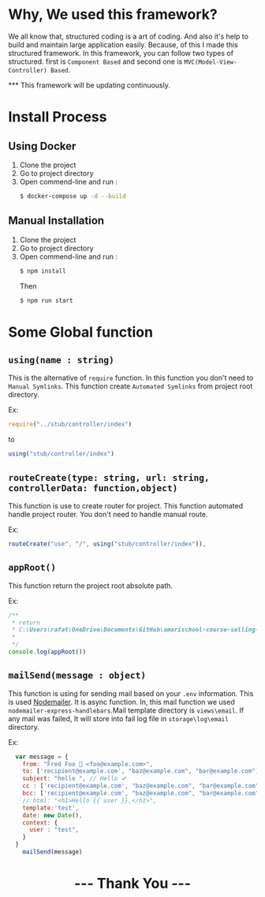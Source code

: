 # Why, We used this framework?
We all know that, structured coding is a art of coding. And also it's help to build and maintain large application easily. Because, of this I made this structured framework. In this framework, you can follow two types of structured. first is `Component Based` and second one is `MVC(Model-View-Controller) Based`.

*** This framework will be updating continuously.

# Install Process

## Using Docker

1. Clone the project
2. Go to project directory
3. Open commend-line and run :
    ```bash
    $ docker-compose up -d --build
    ```

## Manual Installation

1. Clone the project
2. Go to project directory
3. Open commend-line and run :
    ```bash
    $ npm install
    ```
    Then
    ```bash
    $ npm run start
    ```


# Some Global function

## `using(name : string)`

This is the alternative of `require` function. In this function you don't need to `Manual Symlinks`. This function create `Automated Symlinks` from project root directory.

Ex:
```js
require("../stub/controller/index")
```
to 
```js
using("stub/controller/index")
```

## `routeCreate(type: string, url: string, controllerData: function,object)`

This function is use to create router for project. This function automated handle project router. You don't need to handle manual route. 

Ex:
```js
routeCreate("use", "/", using("stub/controller/index")),
```


## `appRoot()`

This function return the project root absolute path.

Ex:
```js
/**
 * return
 * C:\Users\rafat\OneDrive\Documents\GitHub\amarischool-course-selling-website\back-end\amarischool-api-node
 *
 */
console.log(appRoot())
```

## `mailSend(message : object)`
This function is using for sending mail based on your `.env` information. This is used [Nodemailer](https://www.npmjs.com/package/nodemailer). It is async function. In, this mail function we used `nodemailer-express-handlebars`.Mail template directory is `views\email`. If any mail was failed, It will store into fail log file in `storage\log\email` directory. 

Ex: 
```js
  var message = {
    from: "Fred Foo 👻 <foo@example.com>",
    to: ['recipient@example.com', "baz@example.com", "bar@example.com"],
    subject: "hello ", // Hello ✔
    cc : ['recipient@example.com', "baz@example.com", "bar@example.com"],
    bcc: ['recipient@example.com', "baz@example.com", "bar@example.com"],
    // html: "<h1>Hello {{ user }},</h1>",
    template:'test',
    date: new Date(),
    context: {
      user : "test",
    }
  }
    mailSend(message)
  ```

<h1 style="text-align: center"> --- Thank You --- </h1>
